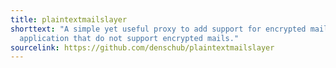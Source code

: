 ```yaml
---
title: plaintextmailslayer
shorttext: "A simple yet useful proxy to add support for encrypted mails to
  application that do not support encrypted mails."
sourcelink: https://github.com/denschub/plaintextmailslayer
---
```

